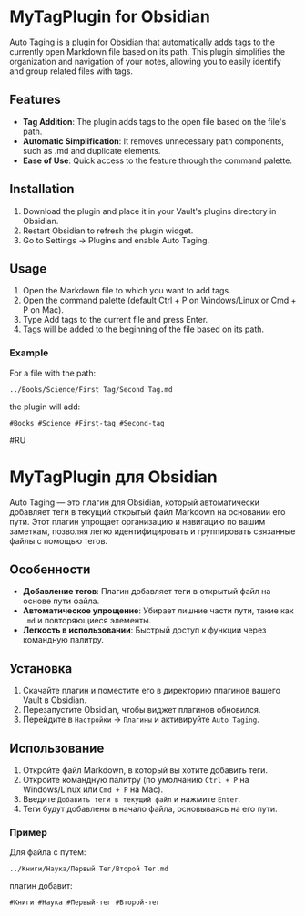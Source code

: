 # MyTagPlugin for Obsidian

Auto Taging is a plugin for Obsidian that automatically adds tags to the currently open Markdown file based on its path. This plugin simplifies the organization and navigation of your notes, allowing you to easily identify and group related files with tags.

## Features

- **Tag Addition**: The plugin adds tags to the open file based on the file's path.
- **Automatic Simplification**: It removes unnecessary path components, such as .md and duplicate elements.
- **Ease of Use**: Quick access to the feature through the command palette.

## Installation

1. Download the plugin and place it in your Vault's plugins directory in Obsidian.
2. Restart Obsidian to refresh the plugin widget.
3. Go to Settings → Plugins and enable Auto Taging.

## Usage

1. Open the Markdown file to which you want to add tags.
2. Open the command palette (default Ctrl + P on Windows/Linux or Cmd + P on Mac).
3. Type Add tags to the current file and press Enter.
4. Tags will be added to the beginning of the file based on its path.

### Example

For a file with the path:

`../Books/Science/First Tag/Second Tag.md`

the plugin will add:

`#Books #Science #First-tag #Second-tag`

#RU

# MyTagPlugin для Obsidian

Auto Taging — это плагин для Obsidian, который автоматически добавляет теги в текущий открытый файл Markdown на основании его пути. Этот плагин упрощает организацию и навигацию по вашим заметкам, позволяя легко идентифицировать и группировать связанные файлы с помощью тегов.

## Особенности

- **Добавление тегов**: Плагин добавляет теги в открытый файл на основе пути файла.
- **Автоматическое упрощение**: Убирает лишние части пути, такие как `.md` и повторяющиеся элементы.
- **Легкость в использовании**: Быстрый доступ к функции через командную палитру.

## Установка

1. Скачайте плагин и поместите его в директорию плагинов вашего Vault в Obsidian.
2. Перезапустите Obsidian, чтобы виджет плагинов обновился.
3. Перейдите в `Настройки` → `Плагины` и активируйте `Auto Taging`.

## Использование

1. Откройте файл Markdown, в который вы хотите добавить теги.
2. Откройте командную палитру (по умолчанию `Ctrl + P` на Windows/Linux или `Cmd + P` на Mac).
3. Введите `Добавить теги в текущий файл` и нажмите `Enter`.
4. Теги будут добавлены в начало файла, основываясь на его пути.

### Пример

Для файла с путем:

`../Книги/Наука/Первый Тег/Второй Тег.md`

плагин добавит:

`#Книги #Наука #Первый-тег #Второй-тег`
 
